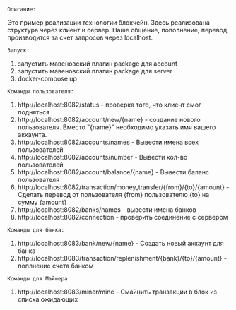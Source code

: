     Описание:

  Это пример реализации технологии блокчейн.
  Здесь реализована структура через клиент и сервер. Наше общение, пополнение, перевод производится за счет запросов через localhost.
  
  
    Запуск:
  1) запустить мавеновский плагин package для account
  2) запустить мавеновский плагин package для server   
  3) docker-compose up
  
    Команды пользователя:
  1. http://localhost:8082/status - проверка того, что клиент смог подняться  
  2. http://localhost:8082/account/new/{name} - создание нового пользователя. Вместо "{name}" необходимо указать имя вашего аккаунта. 
  3. http://localhost:8082/accounts/names - Вывести имена всех пользователей
  4. http://localhost:8082/accounts/number - Вывести кол-во пользователей
  5. http://localhost:8082/account/balance/{name} - Вывести баланс пользователя
  6. http://localhost:8082/transaction/money_transfer/{from}/{to}/{amount} - Сделать перевод от пользователя {from} пользователю {to} на сумму {amount}
  7. http://localhost:8082/banks/names - вывести имена банков
  8. http://localhost:8082/connection - проверить соединение с сервером
   
    Команды для банка:
  1. http://localhost:8083/bank/new/{name} - Создать новый аккаунт для банка
  2. http://localhost:8083/transaction/replenishment/{bank}/{to}/{amount} - поплнение счета банком
  
    Команды для Майнера
  1. http://localhost:8083/miner/mine - Смайнить транзакции в блок из списка ожидающих